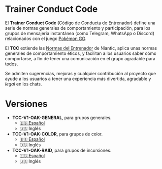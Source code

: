# Trainer Conduct Code

El **Trainer Conduct Code** (Código de Conducta de Entrenador) define una serie de normas generales de comportamiento y participación, para los grupos de mensajería instantánea (como Telegram, WhatsApp o Discord) relacionados con el juego [Pokémon GO](http://www.pokemongo.com/es-es/).

El **TCC** extiende las [Normas del Entrenador](https://support.pokemongo.nianticlabs.com/hc/es/articles/221993967) de Niantic, aplica unas normas generales de comportamiento éticos, y facilitan a los usuarios saber cómo comportarse, a fin de tener una comunicación en el grupo agradable para todos.

Se admiten sugerencias, mejoras y cualquier contribución al proyecto que ayude a los usuarios a tener una experiencia más divertida, agradable y *legal* en los chats.

# Versiones

- **TCC-V1-OAK-GENERAL**, para grupos generales.
    - [🇪🇸 Español](./es/TCC-V1-OAK-GENERAL.md)
    - 🇺🇸 Inglés
- **TCC-V1-OAK-COLOR**, para grupos de color.
    - [🇪🇸 Español](./es/TCC-V1-OAK-COLOR.md)
    - 🇺🇸 Inglés
- **TCC-V1-OAK-RAID**, para grupos de incursiones.
    - [🇪🇸 Español](./es/TCC-V1-OAK-RAID.md)
    - 🇺🇸 Inglés
